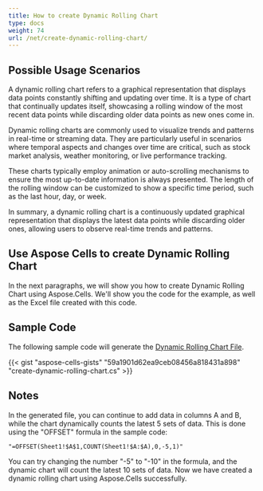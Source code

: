 ```yaml
---
title: How to create Dynamic Rolling Chart
type: docs
weight: 74
url: /net/create-dynamic-rolling-chart/
---
```


## **Possible Usage Scenarios**
A dynamic rolling chart refers to a graphical representation that displays data points constantly shifting and updating over time. It is a type of chart that continually updates itself, showcasing a rolling window of the most recent data points while discarding older data points as new ones come in.

Dynamic rolling charts are commonly used to visualize trends and patterns in real-time or streaming data. They are particularly useful in scenarios where temporal aspects and changes over time are critical, such as stock market analysis, weather monitoring, or live performance tracking.

These charts typically employ animation or auto-scrolling mechanisms to ensure the most up-to-date information is always presented. The length of the rolling window can be customized to show a specific time period, such as the last hour, day, or week.

In summary, a dynamic rolling chart is a continuously updated graphical representation that displays the latest data points while discarding older ones, allowing users to observe real-time trends and patterns.

## **Use Aspose Cells to create Dynamic Rolling Chart**
In the next paragraphs, we will show you how to create Dynamic Rolling Chart using Aspose.Cells. We'll show you the code for the example, as well as the Excel file created with this code.

## **Sample Code**
The following sample code will generate the [Dynamic Rolling Chart File](DynamicRollingChart.xlsx).

{{< gist "aspose-cells-gists" "59a1901d62ea9ceb08456a818431a898" "create-dynamic-rolling-chart.cs" >}}

## **Notes**
In the generated file, you can continue to add data in columns A and B, while the chart dynamically counts the latest 5 sets of data. This is done using the "OFFSET" formula in the sample code:

```
"=OFFSET(Sheet1!$A$1,COUNT(Sheet1!$A:$A),0,-5,1)"
```

You can try changing the number "-5" to "-10" in the formula, and the dynamic chart will count the latest 10 sets of data. Now we have created a dynamic rolling chart using Aspose.Cells successfully.
